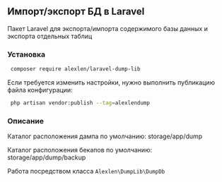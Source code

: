 ## Импорт/экспорт БД в Laravel
Пакет Laravel для экспорта/импорта содержимого базы данных и экспорта
отдельных таблиц
### Установка

```sh
 composer require alexlen/laravel-dump-lib
```
Если требуется изменить настройки, нужно выполнить публикацию файла конфигурации:
```sh
 php artisan vendor:publish --tag=alexlendump
```

### Описание
Каталог расположения дампа по умолчанию: storage/app/dump

Каталог расположения бекапов по умолчанию: storage/app/dump/backup

Работа посредством класса <code>Alexlen\DumpLib\DumpDb</code>



